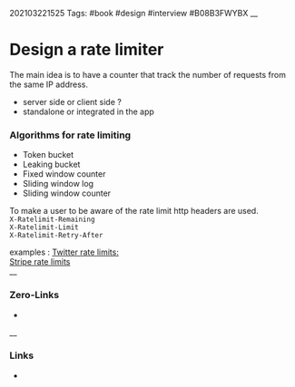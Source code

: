 202103221525
Tags:  #book #design #interview #B08B3FWYBX
__
# Design a rate limiter
The main idea is to have a counter that track the number of requests from the same IP address. 

- server side or client side ?
- standalone or integrated in the app

### Algorithms for rate limiting
- Token bucket   
- Leaking bucket   
- Fixed window counter  
-  Sliding window log  
-  Sliding window counter   

To make a user to be aware of the rate limit http headers are used.  
`X-Ratelimit-Remaining`  
`X-Ratelimit-Limit`  
`X-Ratelimit-Retry-After`  

      
examples : 
[Twitter rate limits:](https://developer.twitter.com/en/docs/basics/rate-limits)  
[Stripe rate limits](https://stripe.com/blog/rate-limiters)  
__
### Zero-Links
-

__
### Links
- 

 
 